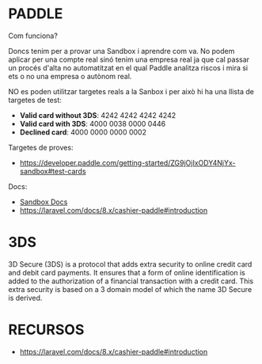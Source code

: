 # PADDLE

Com funciona?

Doncs tenim per a provar una Sandbox i aprendre com va. No podem aplicar per una compte real sinó tenim una empresa real ja que cal passar un procés d'alta no automatitzat
en el qual Paddle analitza riscos i mira si ets o no una empresa o autònom real.

NO es poden utilitzar targetes reals a la Sanbox i per això hi ha una llista de targetes de test:

- **Valid card without 3DS**:	4242 4242 4242 4242
- **Valid card with 3DS**:	4000 0038 0000 0446
- **Declined card**:	4000 0000 0000 0002

Targetes de proves:
- https://developer.paddle.com/getting-started/ZG9jOjIxODY4NjYx-sandbox#test-cards

Docs:
- [Sandbox Docs](https://developer.paddle.com/getting-started/ZG9jOjIxODY4NjYx-sandbox)
- https://laravel.com/docs/8.x/cashier-paddle#introduction

# 3DS

3D Secure (3DS) is a protocol that adds extra security to online credit card and debit card payments. It ensures that a form of online identification is added to the authorization of a financial transaction with a credit card. This extra security is based on a 3 domain model of which the name 3D Secure is derived.

# RECURSOS
-  https://laravel.com/docs/8.x/cashier-paddle#introduction
